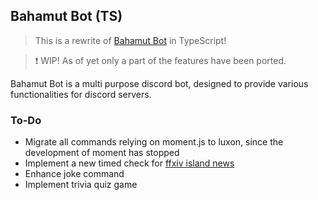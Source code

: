 ## Bahamut Bot (TS)
> This is a rewrite of [Bahamut Bot](https://github.com/TheExoduser/BahamutBot) in TypeScript!

> ❗ WIP! As of yet only a part of the features have been ported.

Bahamut Bot is a multi purpose discord bot, designed to provide various functionalities for discord servers.

### To-Do
- Migrate all commands relying on moment.js to luxon, since the development of moment has stopped
- Implement a new timed check for [ffxiv island news](https://www.reddit.com/r/ffxiv/comments/xvcklg/island_sanctuary_workshop_hub/)
- Enhance joke command
- Implement trivia quiz game